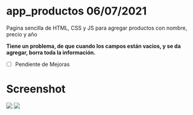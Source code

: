 # app_productos 06/07/2021

Pagina sencilla de HTML, CSS y JS para agregar productos con nombre, precio y año


**Tiene un problema, de que cuando los campos están vacios, y se da agregar, borra toda la información.**

- [ ] Pendiente de Mejoras

# Screenshot

![](/1.png)
![](/2.png)
